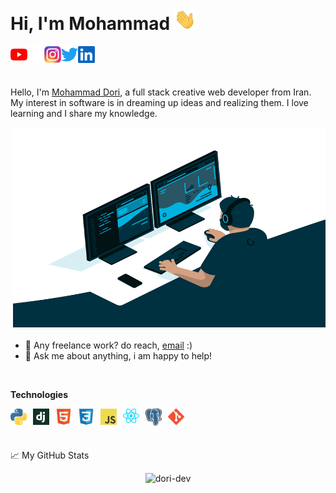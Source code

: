 # Hi, I'm Mohammad <img src="img/hand.gif" width="35px">

<a href="https://www.youtube.com">
  <img align="left" alt="Dori Learn Youtube" width="27px" src="img/youtube.svg" />
</a>
<a href="https://www.github.com">
  <img align="left" alt="Dori Dev Github" width="27px" src="img/github.png" />
</a>
<a href="https://www.instagram.com">
  <img align="left" alt="Mohammad Instagram" width="27px" src="img/instagram.png" />
</a>
<a href="https://twitter.com">
  <img align="left" alt="Mohammad Twitter" width="27px" src="img/twitter.svg" />
</a>
<a href="https://www.linkedin.com">
  <img align="left" alt="Mohammad Linkedin" width="27px" src="img/linkedin.svg" />
</a>

<br />
<br />
<br />

Hello, I'm [Mohammad Dori](https://github.com/dori-dev), a full stack creative web developer from Iran. My interest in software is in dreaming up ideas and realizing them. I love learning and I share my knowledge.

  <img align="right" alt="GIF" src="img/code.gif" width="500" height="320" style="margin-bottom: 20px" />

- 💼 Any freelance work? do reach, [email](mailto:mr.dori.dev@gmail.com) :)
- 💬 Ask me about anything, i am happy to help!

<br />

**Technologies**

<img align="left" alt="Python" width="26px" src="img/python.png" style="padding-right:10px;" />

<img align="left" alt="Django" width="26px" src="img/django.png" style="padding-right:10px;" />

<img align="left" alt="HTML5" width="26px" src="img/html.svg" style="padding-right:10px;" />

<img align="left" alt="CSS3" width="26px" src="img/css.svg" style="padding-right:10px;" />

<img align="left" alt="JavaScript" width="26px" src="img/javascript.png" style="padding-right:10px;" />

<img align="left" alt="React" width="26px" src="img/react.png" style="padding-right:10px;" />

<img align="left" alt="PostgreSQL" width="26px" src="img/postgresql.png" style="padding-right:10px;" />

<img align="left" alt="Git" width="26px" src="img/git.png" style="padding-right:10px;" />

<br />
<br />
<br />

📈 My GitHub Stats

<p align="center"> <img src="https://github-readme-stats.vercel.app/api?username=dori-dev&show_icons=true&theme=gotham" alt="dori-dev" />
